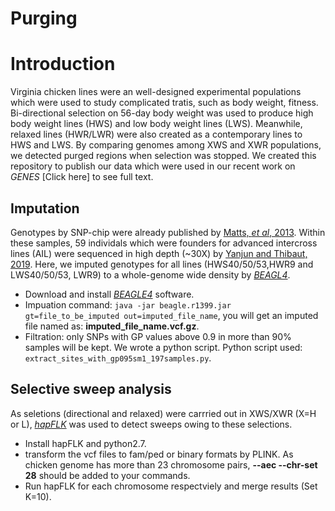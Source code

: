 # Purging
# Introduction
Virginia chicken lines were an well-designed experimental populations which were used to study complicated tratis, such as body weight, fitness. Bi-directional selection on 56-day body weight was used to produce high body weight lines (HWS) and low body weight lines (LWS). Meanwhile, relaxed lines (HWR/LWR) were also created as a contemporary lines to HWS and LWS. By comparing genomes among XWS and XWR populations, we detected purged regions when selection was stopped. We created this repository to publish our data which were used in our recent work on *GENES* [Click here] to see full text.

## Imputation
Genotypes by SNP-chip were already published by [Matts, *et al*, 2013](https://www.g3journal.org/content/3/12/2305.short). Within these samples, 59 individals which were founders for advanced intercross lines (AIL) were sequenced in high depth (~30X) by [Yanjun and Thibaut, 2019](https://link.springer.com/article/10.1186/s12711-019-0487-1). Here, we imputed genotypes for all lines (HWS40/50/53,HWR9 and LWS40/50/53, LWR9) to a whole-genome wide density by [*BEAGL4*](https://faculty.washington.edu/browning/beagle/b4_0.html).

  - Download and install [*BEAGLE4*](https://faculty.washington.edu/browning/beagle/b4_0.html) software.
  - Impuation command: `java -jar beagle.r1399.jar gt=file_to_be_imputed out=imputed_file_name`, you will get an imputed file named as: **imputed_file_name.vcf.gz**.
  - Filtration: only SNPs with GP values above 0.9 in more than 90% samples will be kept. We wrote a python script. Python script used: `extract_sites_with_gp095sm1_197samples.py`.

## Selective sweep analysis
As seletions (directional and relaxed) were carrried out in XWS/XWR (X=H or L), [*hapFLK*](https://forge-dga.jouy.inra.fr/projects/hapflk) was used to detect sweeps owing to these selections.
  
  - Install hapFLK and python2.7.
  - transform the vcf files to fam/ped or binary formats by PLINK. As chicken genome has more than 23 chromosome pairs, **--aec --chr-set 28** should be added to your commands.
  - Run hapFLK for each chromosome respectviely and merge results (Set K=10).
  








